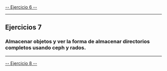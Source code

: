 [-- Ejercicio 6 --](./ejercicio06.md)

------------------

## Ejercicios 7

### Almacenar objetos y ver la forma de almacenar directorios completos usando ceph y rados.


------------------

[-- Ejercicio 8 --](./ejercicio08.md)
